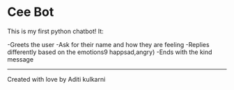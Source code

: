 # Cee Bot

This is my first python chatbot! It:

-Greets the user
-Ask for their name and how they are feeling
-Replies differently based on the emotions9 happsad,angry)
-Ends with the kind message


---

Created with love by Aditi kulkarni
